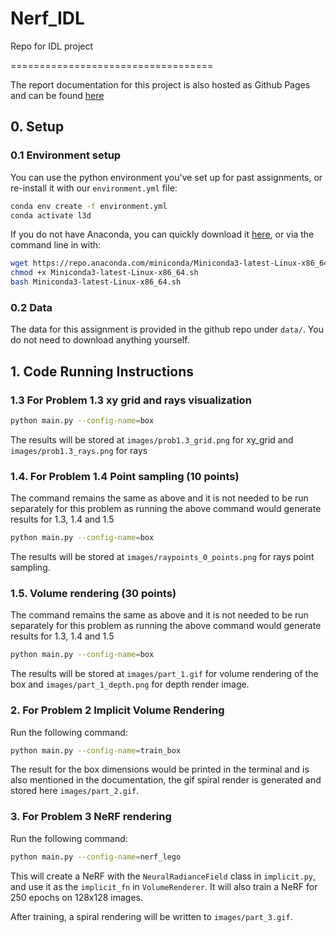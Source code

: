 # Nerf_IDL
Repo for IDL project


===================================


The report documentation for this project is also hosted as Github Pages and can be found [here](https://darshit-desai.github.io/NeRF-VolumeRendering-3DVision)

##  0. Setup

### 0.1 Environment setup
You can use the python environment you've set up for past assignments, or re-install it with our `environment.yml` file:

```bash
conda env create -f environment.yml
conda activate l3d
```

If you do not have Anaconda, you can quickly download it [here](https://docs.conda.io/en/latest/miniconda.html), or via the command line in with:

```bash
wget https://repo.anaconda.com/miniconda/Miniconda3-latest-Linux-x86_64.sh
chmod +x Miniconda3-latest-Linux-x86_64.sh
bash Miniconda3-latest-Linux-x86_64.sh
```

### 0.2 Data

The data for this assignment is provided in the github repo under `data/`. You do not need to download anything yourself.

##  1. Code Running Instructions

### 1.3 For Problem 1.3 xy grid and rays visualization 

```bash
python main.py --config-name=box
```
The results will be stored at `images/prob1.3_grid.png` for xy_grid and `images/prob1.3_rays.png` for rays

###  1.4. For Problem 1.4 Point sampling (10 points)

The command remains the same as above and it is not needed to be run separately for this problem as running the above command would generate results for 1.3, 1.4 and 1.5

```bash
python main.py --config-name=box
```
The results will be stored at `images/raypoints_0_points.png` for rays point sampling.

###  1.5. Volume rendering (30 points)

The command remains the same as above and it is not needed to be run separately for this problem as running the above command would generate results for 1.3, 1.4 and 1.5

```bash
python main.py --config-name=box
```
The results will be stored at `images/part_1.gif` for volume rendering of the box and `images/part_1_depth.png` for depth render image.


###  2. For Problem 2 Implicit Volume Rendering

Run the following command:

```bash
python main.py --config-name=train_box
```

The result for the box dimensions would be printed in the terminal and is also mentioned in the documentation, the gif spiral render is generated and stored here `images/part_2.gif`.

###  3. For Problem 3 NeRF rendering
Run the following command:
```bash
python main.py --config-name=nerf_lego
```

This will create a NeRF with the `NeuralRadianceField` class in `implicit.py`, and use it as the `implicit_fn` in `VolumeRenderer`. It will also train a NeRF for 250 epochs on 128x128 images.

After training, a spiral rendering will be written to `images/part_3.gif`.
